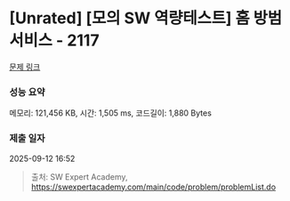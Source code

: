 # [Unrated] [모의 SW 역량테스트] 홈 방범 서비스 - 2117 

[문제 링크](https://swexpertacademy.com/main/code/problem/problemDetail.do?contestProbId=AV5V61LqAf8DFAWu) 

### 성능 요약

메모리: 121,456 KB, 시간: 1,505 ms, 코드길이: 1,880 Bytes

### 제출 일자

2025-09-12 16:52



> 출처: SW Expert Academy, https://swexpertacademy.com/main/code/problem/problemList.do